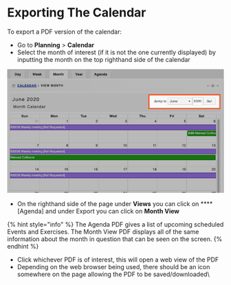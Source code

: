 # Exporting The Calendar

To export a PDF version of the calendar:

* Go to **Planning** > **Calendar**
* Select the month of interest (if it is not the one currently displayed) by inputting the month on the top righthand side of the calendar

![](<../../.gitbook/assets/exporting the calendar.png>)

* On the righthand side of the page under **Views** you can click on **** \[Agenda] and under Export you can click on **Month View**

{% hint style="info" %}
The Agenda PDF gives a list of upcoming scheduled Events and Exercises. The Month View PDF displays all of the same information about the month in question that can be seen on the screen.
{% endhint %}

* Click whichever PDF is of interest, this will open a web view of the PDF
* Depending on the web browser being used, there should be an icon somewhere on the page allowing the PDF to be saved/downloaded\
